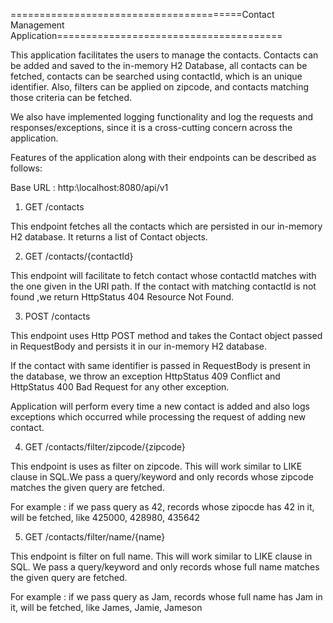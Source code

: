 ========================================Contact Management Application=======================================

This application facilitates the users to manage the contacts. Contacts can be added and saved to the in-memory H2 Database, all contacts 
can be fetched, contacts can be searched using contactId, which is an unique identifier. Also, filters can be applied on zipcode,
and contacts matching those criteria can be fetched.

We also have implemented logging functionality and log the requests and responses/exceptions, 
since it is a cross-cutting concern across the application.


Features of the application along with their endpoints can be described as follows:

Base URL : http:\\localhost:8080/api/v1


1) GET /contacts 

This endpoint fetches all the contacts which are persisted in our in-memory H2 database.
It returns a list of Contact objects.




2) GET /contacts/{contactId}

This endpoint will facilitate to fetch contact whose contactId matches with the one given in the URI path.
If the contact with matching contactId is not found ,we return HttpStatus 404 Resource Not Found.




3) POST /contacts

This endpoint uses Http POST method and takes the Contact object passed in RequestBody and persists it in our
in-memory H2 database.

If the contact with same identifier is passed in RequestBody is present in the database, we throw an exception 
HttpStatus 409 Conflict and HttpStatus 400 Bad Request for any other exception.

Application will perform every time a new contact is added and also logs exceptions which occurred while processing the
request of adding new contact.



4) GET /contacts/filter/zipcode/{zipcode}

This endpoint is uses as filter on zipcode. This will work similar to LIKE clause in SQL.We pass a query/keyword and only records 
whose zipcode matches the given query are fetched.

For example : if we pass query as 42, records whose zipocde has 42 in it, will be fetched, like 425000, 428980, 435642




5) GET /contacts/filter/name/{name}

This endpoint is filter on full name. This will work similar to LIKE clause in SQL.
We pass a query/keyword and only records whose full name matches the given query are fetched.

For example : if we pass query as Jam, records whose full name has Jam in it, will be fetched, like James, Jamie, Jameson



 